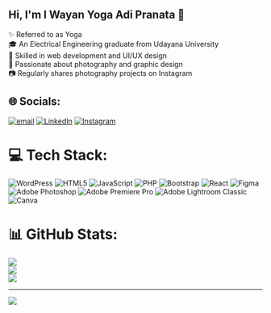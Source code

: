 ## Hi, I'm I Wayan Yoga Adi Pranata 👋

✨ Referred to as Yoga </br>
🎓 An Electrical Engineering graduate from Udayana University </br>
🧠 Skilled in web development and UI/UX design </br>
🎨 Passionate about photography and graphic design </br>
📷 Regularly shares photography projects on Instagram

## 🌐 Socials:
[![email](https://img.shields.io/badge/Email-D14836?logo=gmail&logoColor=white)](mailto:yogaadipranata10@gmail.com) [![LinkedIn](https://img.shields.io/badge/LinkedIn-%230077B5.svg?logo=linkedin&logoColor=white)](https://linkedin.com/in/yogaadipranata) [![Instagram](https://img.shields.io/badge/Instagram-%23E4405F.svg?logo=Instagram&logoColor=white)](https://instagram.com/yogaadipranata) 

# 💻 Tech Stack:
![WordPress](https://img.shields.io/badge/WordPress-%23117AC9.svg?style=for-the-badge&logo=WordPress&logoColor=white) ![HTML5](https://img.shields.io/badge/html5-%23E34F26.svg?style=for-the-badge&logo=html5&logoColor=white) ![JavaScript](https://img.shields.io/badge/javascript-%23323330.svg?style=for-the-badge&logo=javascript&logoColor=%23F7DF1E) ![PHP](https://img.shields.io/badge/php-%23777BB4.svg?style=for-the-badge&logo=php&logoColor=white) ![Bootstrap](https://img.shields.io/badge/bootstrap-%238511FA.svg?style=for-the-badge&logo=bootstrap&logoColor=white) ![React](https://img.shields.io/badge/react-%2320232a.svg?style=for-the-badge&logo=react&logoColor=%2361DAFB) ![Figma](https://img.shields.io/badge/figma-%23F24E1E.svg?style=for-the-badge&logo=figma&logoColor=white) ![Adobe Photoshop](https://img.shields.io/badge/adobe%20photoshop-%2331A8FF.svg?style=for-the-badge&logo=adobe%20photoshop&logoColor=white) ![Adobe Premiere Pro](https://img.shields.io/badge/Adobe%20Premiere%20Pro-9999FF.svg?style=for-the-badge&logo=Adobe%20Premiere%20Pro&logoColor=white) ![Adobe Lightroom Classic](https://img.shields.io/badge/Adobe%20Lightroom%20Classic-31A8FF.svg?style=for-the-badge&logo=Adobe%20Lightroom%20Classic&logoColor=white) ![Canva](https://img.shields.io/badge/Canva-%2300C4CC.svg?style=for-the-badge&logo=Canva&logoColor=white) 
# 📊 GitHub Stats:
![](https://github-readme-stats.vercel.app/api?username=yogaadipranata&theme=dark&hide_border=true&include_all_commits=false&count_private=false)<br/>
![](https://nirzak-streak-stats.vercel.app/?user=yogaadipranata&theme=dark&hide_border=true)<br/>
![](https://github-readme-stats.vercel.app/api/top-langs/?username=yogaadipranata&theme=dark&hide_border=true&include_all_commits=false&count_private=false&layout=compact)

---
[![](https://visitcount.itsvg.in/api?id=yogaadipranata&icon=0&color=0)](https://visitcount.itsvg.in)

